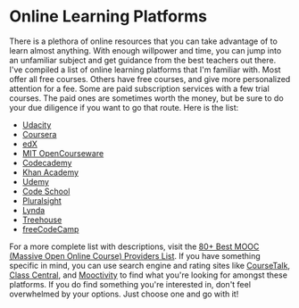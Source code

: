 # Online Learning Platforms
There is a plethora of online resources that you can take advantage of to learn almost anything. With enough willpower and time, you can jump into an unfamiliar subject and get guidance from the best teachers out there. I've compiled a list of online learning platforms that I'm familiar with. Most offer all free courses. Others have free courses, and give more personalized attention for a fee. Some are paid subscription services with a few trial courses. The paid ones are sometimes worth the money, but be sure to do your due diligence if you want to go that route. Here is the list:

* [Udacity]
* [Coursera]
* [edX]
* [MIT OpenCourseware]
* [Codecademy]
* [Khan Academy]
* [Udemy]
* [Code School]
* [Pluralsight]
* [Lynda]
* [Treehouse]
* [freeCodeCamp]

For a more complete list with descriptions, visit the [80+ Best MOOC (Massive Open Online Course) Providers List]. If you have something specific in mind, you can use search engine and rating sites like [CourseTalk], [Class Central], and [Mooctivity] to find what you're looking for amongst these platforms. If you do find something you're interested in, don't feel overwhelmed by your options. Just choose one and go with it!

[Udacity]: <https://www.udacity.com>
[Coursera]: <https://www.coursera.org>
[Udemy]: <https://www.udemy.com>
[edX]: <https://www.edx.org>
[MIT OpenCourseware]: <http://ocw.mit.edu>
[Pluralsight]: <https://www.pluralsight.com>
[Lynda]: <http://www.lynda.com>
[Treehouse]: <https://www.teamtreehouse.com>
[Codecademy]: <https://www.codecademy.com>
[Code School]: <https://www.codeschool.com>
[Khan Academy]: <https://khanacademy.org>
[freeCodeCamp]: <http://www.freecodecamp.com/>

[80+ Best MOOC (Massive Open Online Course) Providers List]: <http://www.knowledgelover.com/best-mooc-massive-open-online-course-providers-list>
[Class Central]: <https://www.class-central.com>
[Mooctivity]: <https://www.mooctivity.com>
[CourseTalk]: <https://www.coursetalk.com>
